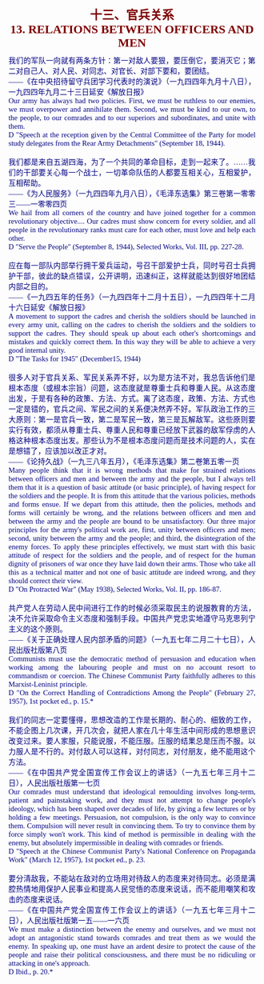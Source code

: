 <td>&#13;
			<p align="center" style="margin: 10px 5px"><b>&#13;
			<font size="5" color="#800000">十三、官兵关系<br/>&#13;
			<font face="Times New Roman">13. RELATIONS BETWEEN OFFICERS AND MEN</font></font></b></p></td>&#13;
			<td>&#13;
			<p align="justify" style="margin: 10px 5px; ">&#13;
			<font color="#000080" face="Times New Roman">&#13;
			<span style="font-size: 11pt">&#13;
			我们的军队一向就有两条方针：第一对敌人要狠，要压倒它，要消灭它；第二对自己人、对人民、对同志、对官长、对部下要和，要团结。<br/>&#13;
			――《在中央招待留守兵团学习代表时的演说》（一九四四年九月十八日），一九四四年九月二十三日延安《解放日报》<br/>&#13;
			Our army has always had two policies. First, we must be ruthless to &#13;
			our enemies, we must overpower and annihilate them. Second, we must &#13;
			be kind to our own, to the people, to our comrades and to our &#13;
			superiors and subordinates, and unite with them.<br/>&#13;
			D "Speech at the reception given by the Central Committee of the &#13;
			Party for model study delegates from the Rear Army Detachments" &#13;
			(September 18, 1944).<br/>&#13;
			<br/>&#13;
			我们都是来自五湖四海，为了一个共同的革命目标，走到一起来了。……我们的干部要关心每一个战士，一切革命队伍的人都要互相关心，互相爱护，互相帮助。<br/>&#13;
			――《为人民服务》（一九四四年九月八日），《毛泽东选集》第三卷第一零零三――一零零四页<br/>&#13;
			We hail from all corners of the country and have joined together for &#13;
			a common revolutionary objective.... Our cadres must show concern &#13;
			for every soldier, and all people in the revolutionary ranks must &#13;
			care for each other, must love and help each other.<br/>&#13;
			D "Serve the People" (September 8, 1944), Selected Works, Vol. III, &#13;
			pp. 227-28.<br/>&#13;
			<br/>&#13;
			应在每一部队内部举行拥干爱兵运动，号召干部爱护士兵，同时号召士兵拥护干部，彼此的缺点错误，公开讲明，迅速纠正，这样就能达到很好地团结内部之目的。<br/>&#13;
			――《一九四五年的任务》（一九四四年十二月十五日），一九四四年十二月十六日延安《解放日报》<br/>&#13;
			A movement to support the cadres and cherish the soldiers should be &#13;
			launched in every army unit, calling on the cadres to cherish the &#13;
			soldiers and the soldiers to support the cadres. They should speak &#13;
			up about each other's shortcomings and mistakes and quickly correct &#13;
			them. In this way they will be able to achieve a very good internal &#13;
			unity.<br/>&#13;
			D "The Tasks for 1945" (December15, 1944)<br/>&#13;
			<br/>&#13;
			很多人对于官兵关系、军民关系弄不好，以为是方法不对，我总告诉他们是根本态度（或根本宗旨）问题，这态度就是尊重士兵和尊重人民。从这态度出发，于是有各种的政策、方法、方式。离了这态度，政策、方法、方式也一定是错的，官兵之间、军民之间的关系便决然弄不好。军队政治工作的三大原则：第一是官兵一致，第二是军民一致，第三是瓦解敌军。这些原则要实行有效，都须从尊重士兵、尊重人民和尊重已经放下武器的敌军俘虏的人格这种根本态度出发。那些认为不是根本态度问题而是技术问题的人，实在是想错了，应该加以改正才对。<br/>&#13;
			――《论持久战》（一九三八年五月），《毛泽东选集》第二卷第五零一页<br/>&#13;
			Many people think that it is wrong methods that make for strained &#13;
			relations between officers and men and between the army and the &#13;
			people, but I always tell them that it is a question of basic &#13;
			attitude (or basic principle), of having respect for the soldiers &#13;
			and the people. It is from this attitude that the various policies, &#13;
			methods and forms ensue. If we depart from this attitude, then the &#13;
			policies, methods and forms will certainly be wrong, and the &#13;
			relations between officers and men and between the army and the &#13;
			people are bound to be unsatisfactory. Our three major principles &#13;
			for the army's political work are, first, unity between officers and &#13;
			men; second, unity between the army and the people; and third, the &#13;
			disintegration of the enemy forces. To apply these principles &#13;
			effectively, we must start with this basic attitude of respect for &#13;
			the soldiers and the people, and of respect for the human dignity of &#13;
			prisoners of war once they have laid down their arms. Those who take &#13;
			all this as a technical matter and not one of basic attitude are &#13;
			indeed wrong, and they should correct their view.<br/>&#13;
			D "On Protracted War" (May 1938), Selected Works, Vol. II, pp. &#13;
			186-87.<br/>&#13;
			<br/>&#13;
			共产党人在劳动人民中间进行工作的时候必须采取民主的说服教育的方法，决不允许采取命令主义态度和强制手段。中国共产党忠实地遵守马克思列宁主义的这个原则。<br/>&#13;
			――《关于正确处理人民内部矛盾的问题》（一九五七年二月二十七日），人民出版社版第八页<br/>&#13;
			Communists must use the democratic method of persuasion and &#13;
			education when working among the labouring people and must on no &#13;
			account resort to commandism or coercion. The Chinese Communist &#13;
			Party faithfully adheres to this Marxist-Leninist principle.<br/>&#13;
			D "On the Correct Handling of Contradictions Among the People" &#13;
			(February 27, 1957), 1st pocket ed., p. 15.*<br/>&#13;
			<br/>&#13;
			我们的同志一定要懂得，思想改造的工作是长期的、耐心的、细致的工作，不能企图上几次课，开几次会，就把人家在几十年生活中间形成的思想意识改变过来。要人家服，只能说服，不能压服。压服的结果总是压而不服。以力服人是不行的。对付敌人可以这样，对付同志，对付朋友，绝不能用这个方法。<br/>&#13;
			――《在中国共产党全国宣传工作会议上的讲话》（一九五七年三月十二日），人民出版社版第一七页<br/>&#13;
			Our comrades must understand that ideological remoulding involves &#13;
			long-term, patient and painstaking work, and they must not attempt &#13;
			to change people's ideology, which has been shaped over decades of &#13;
			life, by giving a few lectures or by holding a few meetings. &#13;
			Persuasion, not compulsion, is the only way to convince them. &#13;
			Compulsion will never result in convincing them. To try to convince &#13;
			them by force simply won't work. This kind of method is permissible &#13;
			in dealing with the enemy, but absolutely impermissible in dealing &#13;
			with comrades or friends.<br/>&#13;
			D "Speech at the Chinese Communist Party's National Conference on &#13;
			Propaganda Work" (March 12, 1957), 1st pocket ed., p. 23.<br/>&#13;
			<br/>&#13;
			要分清敌我，不能站在敌对的立场用对待敌人的态度来对待同志。必须是满腔热情地用保护人民事业和提高人民觉悟的态度来说话，而不能用嘲笑和攻击的态度来说话。<br/>&#13;
			――《在中国共产党全国宣传工作会议上的讲话》（一九五七年三月十二日），人民出版社版第一五――一六页<br/>&#13;
			We must make a distinction between the enemy and ourselves, and we &#13;
			must not adopt an antagonistic stand towards comrades and treat them &#13;
			as we would the enemy. In speaking up, one must have an ardent &#13;
			desire to protect the cause of the people and raise their political &#13;
			consciousness, and there must be no ridiculing or attacking in one's &#13;
			approach.<br/>&#13;
			D Ibid., p. 20.*</span></font></p></td>&#13;
		